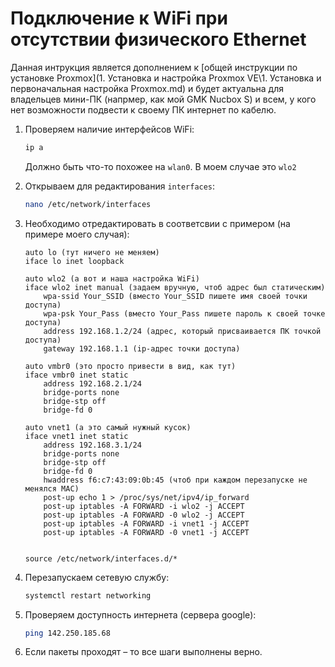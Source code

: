 # Подключение к WiFi при отсутствии физического Ethernet
Данная интрукция является дополнением к [общей инструкции по установке Proxmox](1. Установка и настройка Proxmox VE\1. Установка и первоначальная настройка Proxmox.md) и будет актуальна для владельцев мини-ПК (напрмер, как мой GMK Nucbox S) и всем, у кого нет возможности подвести к своему ПК интернет по кабелю.

1. Проверяем наличие интерфейсов WiFi:
   ```bash
   ip a
   ```
   Должно быть что-то похожее на ```wlan0```. В моем случае это ```wlo2```

2. Открываем для редактирования ```interfaces```:
   ```bash
   nano /etc/network/interfaces
   ```
3. Необходимо отредактировать в соответсвии с примером (на примере моего случая):
    ```plaintext
    auto lo (тут ничего не меняем)
    iface lo inet loopback

    auto wlo2 (а вот и наша настройка WiFi)
    iface wlo2 inet manual (задаем вручную, чтоб адрес был статическим)
        wpa-ssid Your_SSID (вместо Your_SSID пишете имя своей точки доступа)
        wpa-psk Your_Pass (вместо Your_Pass пишете пароль к своей точке доступа)
        address 192.168.1.2/24 (адрес, который присваивается ПК точкой доступа)
        gateway 192.168.1.1 (ip-адрес точки доступа)

    auto vmbr0 (это просто привести в вид, как тут)
    iface vmbr0 inet static
        address 192.168.2.1/24
        bridge-ports none
        bridge-stp off
        bridge-fd 0

    auto vnet1 (а это самый нужный кусок)
    iface vnet1 inet static
        address 192.168.3.1/24
        bridge-ports none
        bridge-stp off
        bridge-fd 0
        hwaddress f6:c7:43:09:0b:45 (чтоб при каждом перезапуске не менялся MAC)
        post-up echo 1 > /proc/sys/net/ipv4/ip_forward
        post-up iptables -A FORWARD -i wlo2 -j ACCEPT
        post-up iptables -A FORWARD -0 wlo2 -j ACCEPT
        post-up iptables -A FORWARD -i vnet1 -j ACCEPT
        post-up iptables -A FORWARD -0 vnet1 -j ACCEPT


    source /etc/network/interfaces.d/*
    ```
4. Перезапускаем сетевую службу:
   ```bash
   systemctl restart networking
   ```
5. Проверяем доступность интернета (сервера google):
   ```bash
   ping 142.250.185.68
   ```
6. Если пакеты проходят – то все шаги выполнены верно. 